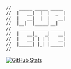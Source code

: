 ```
//   _____ _____ _____   
//  |   __|  |  |  _  |  
//  |   __|  |  |   __|  
//  |__|  |_____|__|     
//   _____ _____ _____   
//  |   __|_   _|   __|  
//  |   __| | | |   __|  
//  |_____| |_| |_____|  
//     
```

[![GitHub Stats](https://github-readme-stats.vercel.app/api?username=fupete&theme=graywhite&show_icons=true&count_private=true&include_all_commits=true)](https://github.com/fupete)
